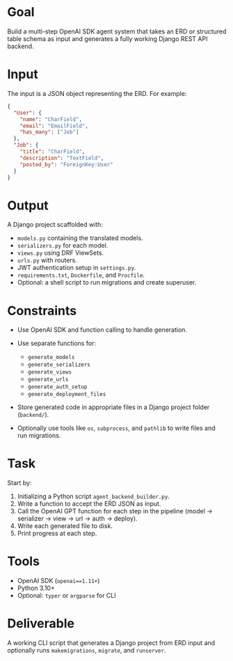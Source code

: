 # Goal
Build a multi-step OpenAI SDK agent system that takes an ERD or structured table schema as input and generates a fully working Django REST API backend.

# Input
The input is a JSON object representing the ERD. For example:

```json
{
  "User": {
    "name": "CharField",
    "email": "EmailField",
    "has_many": ["Job"]
  },
  "Job": {
    "title": "CharField",
    "description": "TextField",
    "posted_by": "ForeignKey:User"
  }
}
```

# Output

A Django project scaffolded with:

* `models.py` containing the translated models.
* `serializers.py` for each model.
* `views.py` using DRF ViewSets.
* `urls.py` with routers.
* JWT authentication setup in `settings.py`.
* `requirements.txt`, `Dockerfile`, and `Procfile`.
* Optional: a shell script to run migrations and create superuser.

# Constraints

* Use OpenAI SDK and function calling to handle generation.

* Use separate functions for:

  * `generate_models`
  * `generate_serializers`
  * `generate_views`
  * `generate_urls`
  * `generate_auth_setup`
  * `generate_deployment_files`

* Store generated code in appropriate files in a Django project folder (`backend/`).

* Optionally use tools like `os`, `subprocess`, and `pathlib` to write files and run migrations.

# Task

Start by:

1. Initializing a Python script `agent_backend_builder.py`.
2. Write a function to accept the ERD JSON as input.
3. Call the OpenAI GPT function for each step in the pipeline (model → serializer → view → url → auth → deploy).
4. Write each generated file to disk.
5. Print progress at each step.

# Tools

* OpenAI SDK (`openai==1.11+`)
* Python 3.10+
* Optional: `typer` or `argparse` for CLI

# Deliverable

A working CLI script that generates a Django project from ERD input and optionally runs `makemigrations`, `migrate`, and `runserver`. 